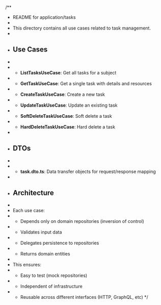 /**
 * README for application/tasks
 *
 * This directory contains all use cases related to task management.
 *
 * ## Use Cases
 *
 * - **ListTasksUseCase**: Get all tasks for a subject
 * - **GetTaskUseCase**: Get a single task with details and resources
 * - **CreateTaskUseCase**: Create a new task
 * - **UpdateTaskUseCase**: Update an existing task
 * - **SoftDeleteTaskUseCase**: Soft delete a task
 * - **HardDeleteTaskUseCase**: Hard delete a task
 *
 * ## DTOs
 *
 * - **task.dto.ts**: Data transfer objects for request/response mapping
 *
 * ## Architecture
 *
 * Each use case:
 * - Depends only on domain repositories (inversion of control)
 * - Validates input data
 * - Delegates persistence to repositories
 * - Returns domain entities
 *
 * This ensures:
 * - Easy to test (mock repositories)
 * - Independent of infrastructure
 * - Reusable across different interfaces (HTTP, GraphQL, etc)
 */
